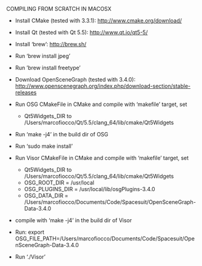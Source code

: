 COMPILING FROM SCRATCH IN MACOSX
- Install CMake (tested with 3.3.1): http://www.cmake.org/download/

- Install Qt (tested with Qt 5.5): http://www.qt.io/qt5-5/

- Install ‘brew’: http://brew.sh/

- Run ‘brew install jpeg’

- Run ’brew install freetype’

- Download OpenSceneGraph (tested with 3.4.0): http://www.openscenegraph.org/index.php/download-section/stable-releases

- Run OSG CMakeFile in CMake and compile with ‘makefile’ target, set
	- Qt5Widgets_DIR to /Users/marcofiocco/Qt/5.5/clang_64/lib/cmake/Qt5Widgets

- Run ‘make -j4’ in the build dir of OSG

- Run ‘sudo make install’

- Run Visor CMakeFile in CMake and compile with ‘makefile’ target, set
	- Qt5Widgets_DIR to /Users/marcofiocco/Qt/5.5/clang_64/lib/cmake/Qt5Widgets
	- OSG_ROOT_DIR = /usr/local
	- OSG_PLUGINS_DIR = /usr/local/lib/osgPlugins-3.4.0
	- OSG_DATA_DIR = /Users/marcofiocco/Documents/Code/Spacesuit/OpenSceneGraph-Data-3.4.0

- compile with ‘make -j4’ in the build dir of Visor

- Run:
export OSG_FILE_PATH=/Users/marcofiocco/Documents/Code/Spacesuit/OpenSceneGraph-Data-3.4.0 

- Run ‘./Visor’
